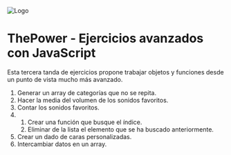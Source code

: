 ![Logo](https://framerusercontent.com/images/zJBgnto0UuieHjFzX0KB4xPLrLk.png)

# ThePower - Ejercicios avanzados con JavaScript

Esta tercera tanda de ejercicios propone trabajar objetos y funciones desde un punto de vista mucho más avanzado.

1.  Generar un array de categorías que no se repita.
2.  Hacer la media del volumen de los sonidos favoritos.
3.  Contar los sonidos favoritos.
4. 1.  Crear una función que busque el índice.
   2.    Eliminar de la lista el elemento que se ha buscado anteriormente.
5.  Crear un dado de caras personalizadas.
6.  Intercambiar datos en un array.

